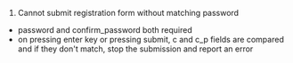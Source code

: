 1. Cannot submit registration form without matching password
- password and confirm_password both required
- on pressing enter key or pressing submit, c and c_p fields are compared and if they don't match, stop the submission and report an error